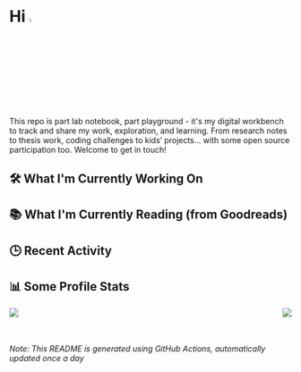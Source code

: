 # Hi <img src="https://media.giphy.com/media/hvRJCLFzcasrR4ia7z/giphy.gif" width="4%">

This repo is part lab notebook, part playground - it's my digital workbench to track and share my work, exploration, and learning. From research notes to thesis work, coding challenges to kids’ projects... with some open source participation too. Welcome to get in touch!

## 🛠️ What I'm Currently Working On

<!--PROJECTS-LIST:START-->
<!--PROJECTS-LIST:END-->

## 📚 What I'm Currently Reading (from Goodreads)

<!-- GOODREADS-LIST:START -->
<!-- GOODREADS-LIST:END -->

## 🕒 Recent Activity

<!--START_SECTION:activity-->
<!--END_SECTION:activity-->

## 📊 Some Profile Stats

<div align="center" style="display: flex; flex-wrap: wrap; justify-content: space-between;">

<img src="https://github-readme-stats.vercel.app/api?username=angelicagardner&theme=dark&show_icons=true&count_private=true" />
<img src="https://github-readme-stats-anuraghazra1.vercel.app/api/top-langs/?username=angelicagardner&layout=compact&theme=dark" />

</div>

</br></br>
*Note: This README is generated using GitHub Actions, automatically updated once a day*
